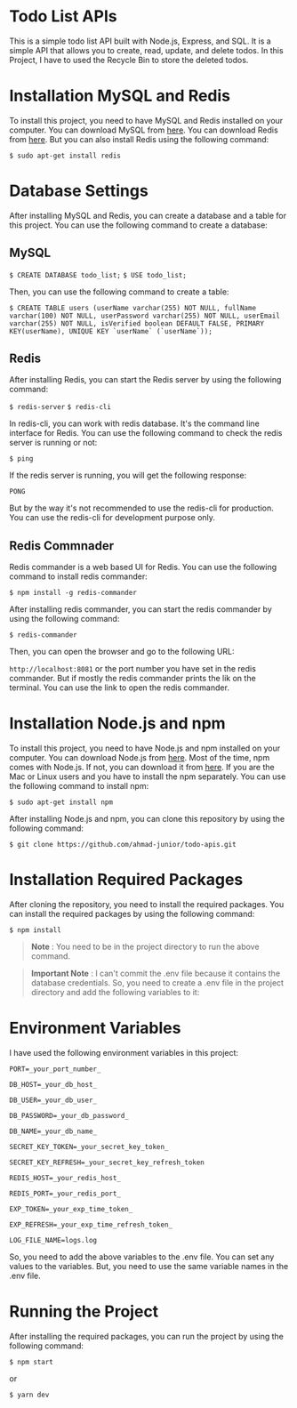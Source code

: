 # Todo List APIs
This is a simple todo list API built with Node.js, Express, and SQL. It is a simple API that allows you to create, read, update, and delete todos. In this Project, I have to used the Recycle Bin to store the deleted todos.

# Installation MySQL and Redis
To install this project, you need to have MySQL and Redis installed on your computer. You can download MySQL from [here](https://www.mysql.com/downloads/). You can download Redis from [here](https://redis.io/download). But you can also install Redis using the following command:

```$ sudo apt-get install redis```

# Database Settings

After installing MySQL and Redis, you can create a database and a table for this project. You can use the following command to create a database:

## MySQL

```$ CREATE DATABASE todo_list;```
```$ USE todo_list;```

Then, you can use the following command to create a table:

```$ CREATE TABLE users (userName varchar(255) NOT NULL, fullName varchar(100) NOT NULL, userPassword varchar(255) NOT NULL, userEmail varchar(255) NOT NULL, isVerified boolean DEFAULT FALSE, PRIMARY KEY(userName), UNIQUE KEY `userName` (`userName`));```

## Redis
After installing Redis, you can start the Redis server by using the following command:

```$ redis-server```
```$ redis-cli```

In redis-cli, you can work with redis database. It's the command line interface for Redis. You can use the following command to check the redis server is running or not:

```$ ping```

If the redis server is running, you will get the following response:

```PONG```

But by the way it's not recommended to use the redis-cli for production. You can use the redis-cli for development purpose only.

## Redis Commnader
Redis commander is a web based UI for Redis. You can use the following command to install redis commander:

```$ npm install -g redis-commander```

After installing redis commander, you can start the redis commander by using the following command:

```$ redis-commander```

Then, you can open the browser and go to the following URL:

```http://localhost:8081```
or the port number you have set in the redis commander. But if mostly the redis commander prints the lik on the terminal. You can use the link to open the redis commander.

# Installation Node.js and npm
To install this project, you need to have Node.js and npm installed on your computer. You can download Node.js from [here](https://nodejs.org/en/download/). Most of the time, npm comes with Node.js. If not, you can download it from [here](https://www.npmjs.com/get-npm). If you are the Mac or Linux users and you have to install the npm separately. You can use the following command to install npm:

```$ sudo apt-get install npm```

After installing Node.js and npm, you can clone this repository by using the following command:

```$ git clone https://github.com/ahmad-junior/todo-apis.git```

# Installation Required Packages
After cloning the repository, you need to install the required packages. You can install the required packages by using the following command:

```$ npm install```

> **Note** : You need to be in the project directory to run the above command.

> **Important Note** : I can't commit the .env file because it contains the database credentials. So, you need to create a .env file in the project directory and add the following variables to it:

# Environment Variables
I have used the following environment variables in this project:

```PORT=_your_port_number_```

```DB_HOST=_your_db_host_```

```DB_USER=_your_db_user_```

```DB_PASSWORD=_your_db_password_```

```DB_NAME=_your_db_name_```

```SECRET_KEY_TOKEN=_your_secret_key_token_```

```SECRET_KEY_REFRESH=_your_secret_key_refresh_token```

```REDIS_HOST=_your_redis_host_```

```REDIS_PORT=_your_redis_port_```

```EXP_TOKEN=_your_exp_time_token_```

```EXP_REFRESH=_your_exp_time_refresh_token_```

```LOG_FILE_NAME=logs.log```

So, you need to add the above variables to the .env file. You can set any values to the variables. But, you need to use the same variable names in the .env file.

# Running the Project
After installing the required packages, you can run the project by using the following command:

```$ npm start```

or

```$ yarn dev```